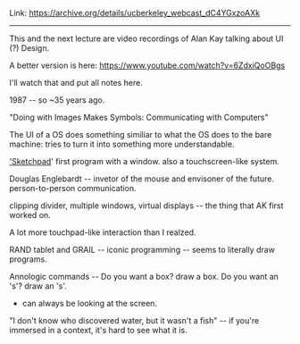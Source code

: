 Link: https://archive.org/details/ucberkeley_webcast_dC4YGxzoAXk

---

This and the next lecture are video recordings of Alan Kay talking about UI (?) Design. 

A better  version is here: https://www.youtube.com/watch?v=6ZdxiQoOBgs

I'll watch that and put all notes here.

1987 -- so ~35 years ago.

"Doing with Images Makes Symbols: Communicating with Computers"

The UI of a OS does something similiar to what the OS does to the bare machine: tries to turn it into something more understandable.

['Sketchpad](https://en.wikipedia.org/wiki/Sketchpad)' first program with a window. also a touchscreen-like system.

Douglas Englebardt -- invetor of the mouse and envisoner of the future. person-to-person communication.

clipping divider, multiple windows, virtual displays -- the thing that AK first worked on.

A lot more touchpad-like interaction than I  realzed. 

RAND tablet and GRAIL -- iconic programming -- seems to literally draw programs.

Annologic commands -- Do you want a box? draw a box. Do you want an 's'? draw an 's'.
- can always be looking at the screen.

"I don't know who discovered water, but it wasn't a fish" -- if you're immersed in a context, it's hard to see what it is.


